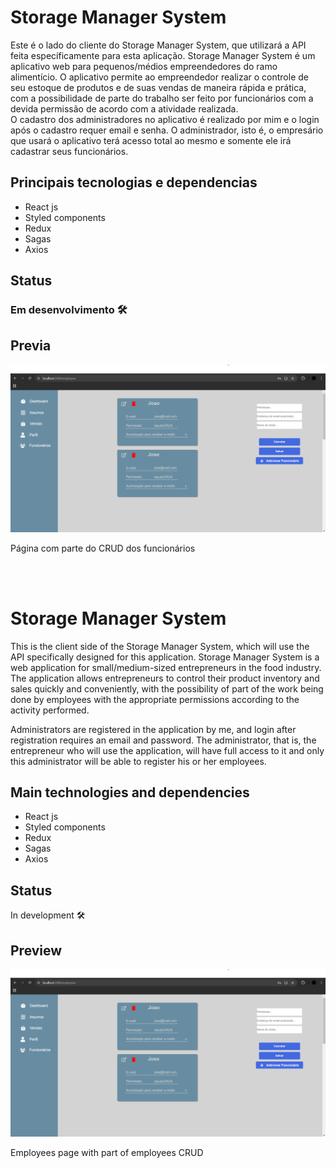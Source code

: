 # Storage Manager System
Este é o lado do cliente do Storage Manager System, que utilizará a API feita específicamente para esta aplicação.
Storage Manager System é um aplicativo web para pequenos/médios empreendedores do ramo alimentício. O aplicativo permite ao empreendedor realizar o controle de seu estoque de produtos e de suas vendas de maneira rápida e prática, com a possibilidade de parte do trabalho ser feito por funcionários com a devida permissão de acordo com a atividade realizada. <br>
O cadastro dos administradores no aplicativo é realizado por mim e o login após o cadastro requer email e senha. O administrador, isto é, o empresário que usará o aplicativo terá acesso total ao mesmo e somente ele irá cadastrar seus funcionários.

## Principais tecnologias e dependencias
- React js
- Styled components
- Redux
- Sagas
- Axios

## Status
### Em desenvolvimento 🛠️

## Previa

<img src="https://github.com/LucasNasc3000/cer-client-side/blob/master/images/previa.png" width=820 heigth=820/>
<p font=12>Página com parte do CRUD dos funcionários</p>
<br><br>

# Storage Manager System
This is the client side of the Storage Manager System, which will use the API specifically designed for this application. Storage Manager System is a web application for small/medium-sized entrepreneurs in the food industry. The application allows entrepreneurs to control their product inventory and sales quickly and conveniently, with the possibility of part of the work being done by employees with the appropriate permissions according to the activity performed.

Administrators are registered in the application by me, and login after registration requires an email and password. The administrator, that is, the entrepreneur who will use the application, will have full access to it and only this administrator will be able to register his or her employees.

## Main technologies and dependencies
- React js
- Styled components
- Redux
- Sagas
- Axios

## Status
In development 🛠️

## Preview

<img src="https://github.com/LucasNasc3000/cer-client-side/blob/master/images/previa.png" width=820 heigth=820/>
<p font=12>Employees page with part of employees CRUD</p>
<br><br>
